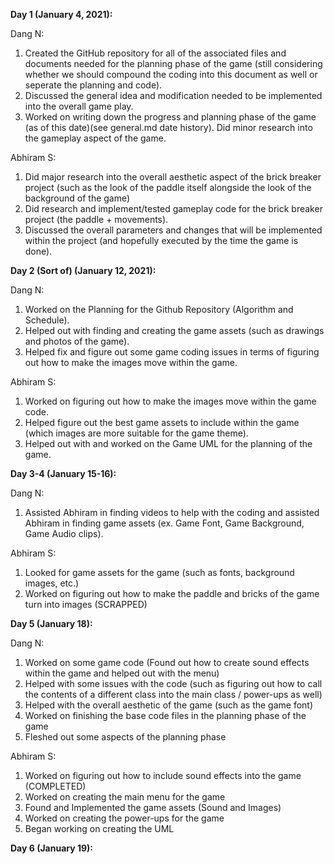 **Day 1 (January 4, 2021):**

Dang N: 
1. Created the GitHub repository for all of the associated files and documents needed for the
planning phase of the game (still considering whether we should compound the coding into this document as well or seperate the planning and code). 
2. Discussed the general idea and modification needed to be implemented into the
overall game play. 
3. Worked on writing down the progress and planning phase of the game (as of this date)(see general.md date history). Did minor 
research into the gameplay aspect of the game.

Abhiram S: 
1. Did major research into the overall aesthetic aspect of the brick breaker project (such as the look of the paddle itself alongside the look
of the background of the game)
2. Did research and implement/tested gameplay
code for the brick breaker project (the paddle + movements). 
3. Discussed the overall parameters and changes that will be implemented 
within the project (and hopefully executed by the time the game is done). 

**Day 2 (Sort of) (January 12, 2021):**

Dang N:
1. Worked on the Planning for the Github Repository (Algorithm and Schedule).
2. Helped out with finding and creating the game assets (such as drawings and photos of the game).
3. Helped fix and figure out some game coding issues in terms of figuring out how to make the images move within the game.

Abhiram S:
1. Worked on figuring out how to make the images move within the game code.
2. Helped figure out the best game assets to include within the game (which images are more suitable for the game theme).
3. Helped out with and worked on the Game UML for the planning of the game.

**Day 3-4 (January 15-16):**

Dang N:
1. Assisted Abhiram in finding videos to help with the coding and assisted Abhiram in finding game assets (ex. Game Font, Game Background, Game Audio clips).

Abhiram S:
1. Looked for game assets for the game (such as fonts, background images, etc.)
2. Worked on figuring out how to make the paddle and bricks of the game turn into images (SCRAPPED)

**Day 5 (January 18):**

Dang N:
1. Worked on some game code (Found out how to create sound effects within the game and helped out with the menu)
2. Helped with some issues with the code (such as figuring out how to call the contents of a different class into the main class / power-ups as well)
3. Helped with the overall aesthetic of the game (such as the game font)
4. Worked on finishing the base code files in the planning phase of the game
5. Fleshed out some aspects of the planning phase

Abhiram S:
1. Worked on figuring out how to include sound effects into the game (COMPLETED)
2. Worked on creating the main menu for the game
3. Found and Implemented the game assets (Sound and Images)
4. Worked on creating the power-ups for the game
5. Began working on creating the UML

**Day 6 (January 19):**






